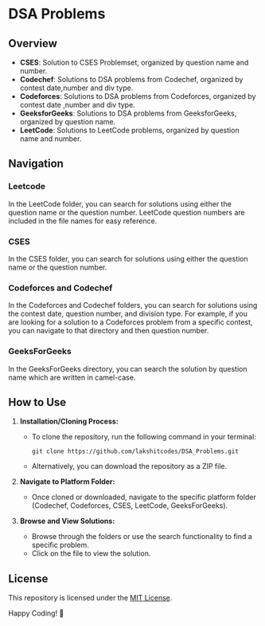 # DSA Problems

## Overview

- **CSES**: Solution to CSES Problemset, organized by question name and number.
- **Codechef**: Solutions to DSA problems from Codechef, organized by contest date,number and div type.
- **Codeforces**: Solutions to DSA problems from Codeforces, organized by contest date ,number and div type.
- **GeeksforGeeks**: Solutions to DSA problems from GeeksforGeeks, organized by question name.
- **LeetCode**: Solutions to LeetCode problems, organized by question name and number.

## Navigation

### Leetcode

In the LeetCode folder, you can search for solutions using either the question name or the question number. LeetCode question numbers are included in the file names for easy reference.

### CSES

In the CSES folder, you can search for solutions using either the question name or the question number.

### Codeforces and Codechef

In the Codeforces and Codechef folders, you can search for solutions using the contest date, question number, and division type. For example, if you are looking for a solution to a Codeforces problem from a specific contest, you can navigate to that directory and then question number.

### GeeksForGeeks

In the GeeksForGeeks directory, you can search the solution by question name which are written in camel-case.

## How to Use

1. **Installation/Cloning Process:**

   - To clone the repository, run the following command in your terminal:
     ```
     git clone https://github.com/lakshitcodes/DSA_Problems.git
     ```
   - Alternatively, you can download the repository as a ZIP file.

2. **Navigate to Platform Folder:**

   - Once cloned or downloaded, navigate to the specific platform folder (Codechef, Codeforces, CSES, LeetCode, GeeksForGeeks).

3. **Browse and View Solutions:**
   - Browse through the folders or use the search functionality to find a specific problem.
   - Click on the file to view the solution.

## License

This repository is licensed under the [MIT License](LICENSE).

Happy Coding! 🚀
